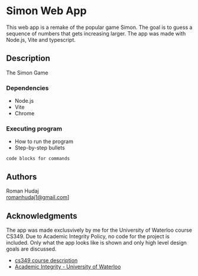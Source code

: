 # Simon Web App

This web app is a remake of the popular game Simon. The goal is to guess a sequence of numbers that gets increasing larger. The app was made with Node.js, Vite and typescript. 

## Description

The Simon Game

### Dependencies

* Node.js
* Vite
* Chrome

### Executing program

* How to run the program
* Step-by-step bullets
```
code blocks for commands
```

## Authors

Roman Hudaj\
romanhudaj1@gmail.com]

## Acknowledgments

The app was made exclusvively by me for the University of Waterloo course CS349. Due to Academic Integrity Policy, no code for the project is included. Only what the app looks like is shown and only high level design goals are discussed. 

* [cs349 course description](https://ucalendar.uwaterloo.ca/2324/COURSE/course-CS.html#CS349)
* [Academic Integrity - University of Waterloo](https://uwaterloo.ca/academic-integrity/integrity-students)

